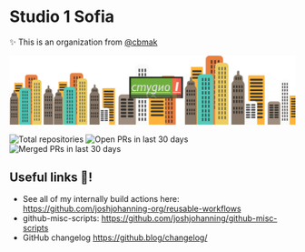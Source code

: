# Studio 1 Sofia

✨ This is an organization from [@cbmak](https://github.com/cbmak)

<img src="https://github.com/airdata/airdata-web/blob/master/images/9114FE22-ED7F-4CF4-AE77-C8CABCB099CD.png" width="900" >

<!-- start organization badges -->
![Total repositories](https://img.shields.io/static/v1?label=Total%20repositories&message=7&color=blue) ![Open PRs in last 30 days](https://img.shields.io/static/v1?label=Open%20PRs%20in%20last%2030%20days&message=0&color=blue) ![Merged PRs in last 30 days](https://img.shields.io/static/v1?label=Merged%20PRs%20in%20last%2030%20days&message=0&color=blue)
<!-- end organization badges -->

## Useful links 🔗!

- See all of my internally build actions here: https://github.com/joshjohanning-org/reusable-workflows
- github-misc-scripts: https://github.com/joshjohanning/github-misc-scripts
- GitHub changelog https://github.blog/changelog/
